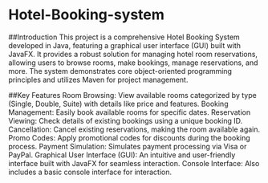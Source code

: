 # Hotel-Booking-system
##Introduction
This project is a comprehensive Hotel Booking System developed in Java, featuring a graphical user interface (GUI) built with JavaFX. It provides a robust solution for managing hotel room reservations, allowing users to browse rooms, make bookings, manage reservations, and more. The system demonstrates core object-oriented programming principles and utilizes Maven for project management.


##Key Features
Room Browsing: View available rooms categorized by type (Single, Double, Suite) with details like price and features.
Booking Management: Easily book available rooms for specific dates.
Reservation Viewing: Check details of existing bookings using a unique booking ID.
Cancellation: Cancel existing reservations, making the room available again.
Promo Codes: Apply promotional codes for discounts during the booking process.
Payment Simulation: Simulates payment processing via Visa or PayPal.
Graphical User Interface (GUI): An intuitive and user-friendly interface built with JavaFX for seamless interaction.
Console Interface: Also includes a basic console interface for interaction.


